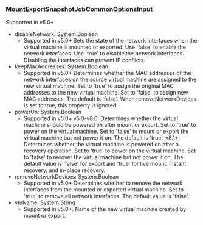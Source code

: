 ### MountExportSnapshotJobCommonOptionsInput
Supported in v5.0+

- disableNetwork: System.Boolean
  - Supported in v5.0+
      Sets the state of the network interfaces when the virtual machine is mounted or exported. Use 'false' to enable the network interfaces. Use 'true' to disable the network interfaces. Disabling the interfaces can prevent IP conflicts.
- keepMacAddresses: System.Boolean
  - Supported in v5.0+
      Determines whether the MAC addresses of the network interfaces on the source virtual machine are assigned to the new virtual machine. Set to 'true' to assign the original MAC addresses to the new virtual machine. Set to 'false' to assign new MAC addresses. The default is 'false'. When removeNetworkDevices is set to true, this property is ignored.
- powerOn: System.Boolean
  - Supported in v5.0+
      v5.0-v8.0: Determines whether the virtual machine should be powered on after mount or export. Set to 'true' to power on the virtual machine. Set to 'false' to mount or export the virtual machine but not power it on. The default is 'true'.
      v8.1+: Determines whether the virtual machine is powered on after a recovery operation. Set to 'true' to power on the virtual machine. Set to 'false' to recover the virtual machine but not power it on. The default value is 'false' for export and 'true' for live mount, instant recovery, and in-place recovery.
- removeNetworkDevices: System.Boolean
  - Supported in v5.0+
      Determines whether to remove the network interfaces from the mounted or exported virtual machine. Set to 'true' to remove all network interfaces. The default value is 'false'.
- vmName: System.String
  - Supported in v5.0+. Name of the new virtual machine created by mount or export.
